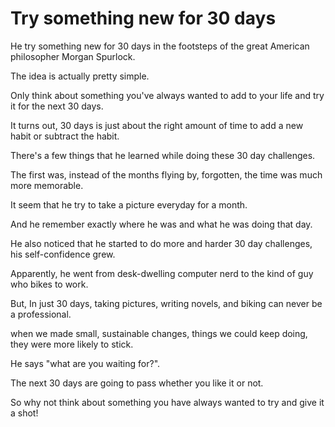 # Try something new for 30 days

He try something new for 30 days in the footsteps of the great American philosopher Morgan Spurlock.

The idea is actually pretty simple.

Only think about something you've always wanted to add to your life and try it for the next 30 days.

It turns out, 30 days is just about the right amount of time to add a new habit or subtract the habit.

There's a few things that he learned while doing these 30 day challenges.

The first was, instead of the months flying by, forgotten, the time was much more memorable.

It seem that he try to take a picture everyday for a month.

And he remember exactly where he was and what he was doing that day.

He also noticed that he started to do more and harder 30 day challenges, his self-confidence grew.

Apparently, he went from desk-dwelling computer nerd to the kind of guy who bikes to work.

But, In just 30 days, taking pictures, writing novels, and biking can never be a professional.

when we made small, sustainable changes, things we could keep doing, they were more likely to stick.

He says "what are you waiting for?".

The next 30 days are going to pass whether you like it or not.

So why not think about something you have always wanted to try and give it a shot!
